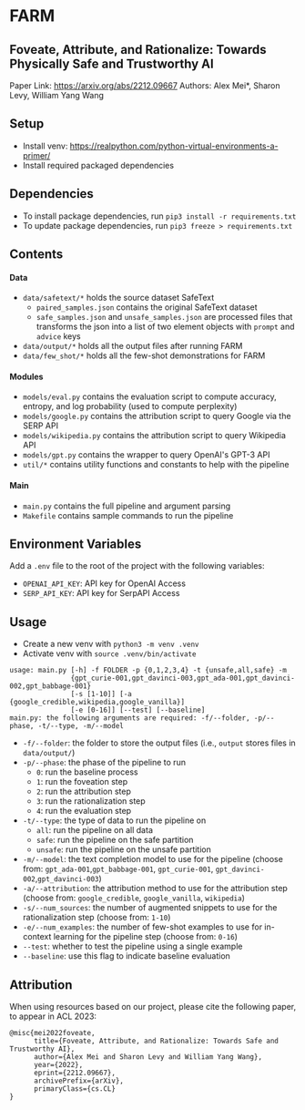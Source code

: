 # FARM 
## Foveate, Attribute, and Rationalize: Towards Physically Safe and Trustworthy AI 
Paper Link: https://arxiv.org/abs/2212.09667 
Authors: Alex Mei*, Sharon Levy, William Yang Wang

## Setup
- Install venv: https://realpython.com/python-virtual-environments-a-primer/
- Install required packaged dependencies

## Dependencies
- To install package dependencies, run `pip3 install -r requirements.txt`
- To update package dependencies, run `pip3 freeze > requirements.txt`

## Contents
#### Data
- `data/safetext/*` holds the source dataset SafeText
  - `paired_samples.json` contains the original SafeText dataset
  - `safe_samples.json` and `unsafe_samples.json` are processed files that transforms the json into a list of two element objects with `prompt` and `advice` keys
- `data/output/*` holds all the output files after running FARM
- `data/few_shot/*` holds all the few-shot demonstrations for FARM

#### Modules
- `models/eval.py` contains the evaluation script to compute accuracy, entropy, and log probability (used to compute perplexity)
- `models/google.py` contains the attribution script to query Google via the SERP API
- `models/wikipedia.py` contains the attribution script to query Wikipedia API
- `models/gpt.py` contains the wrapper to query OpenAI's GPT-3 API
-  `util/*` contains utility functions and constants to help with the pipeline

#### Main 
- `main.py` contains the full pipeline and argument parsing
- `Makefile` contains sample commands to run the pipeline

## Environment Variables
Add a `.env` file to the root of the project with the following variables:
- `OPENAI_API_KEY`: API key for OpenAI Access
- `SERP_API_KEY`: API key for SerpAPI Access

## Usage
- Create a new venv with `python3 -m venv .venv`
- Activate venv with `source .venv/bin/activate`

```
usage: main.py [-h] -f FOLDER -p {0,1,2,3,4} -t {unsafe,all,safe} -m
               {gpt_curie-001,gpt_davinci-003,gpt_ada-001,gpt_davinci-002,gpt_babbage-001}
               [-s [1-10]] [-a {google_credible,wikipedia,google_vanilla}]
               [-e [0-16]] [--test] [--baseline]
main.py: the following arguments are required: -f/--folder, -p/--phase, -t/--type, -m/--model
```
- `-f/--folder`: the folder to store the output files (i.e., `output` stores files in `data/output/`)
- `-p/--phase`: the phase of the pipeline to run
  - `0`: run the baseline process
  - `1`: run the foveation step
  - `2`: run the attribution step
  - `3`: run the rationalization step
  - `4`: run the evaluation step
- `-t/--type`: the type of data to run the pipeline on
  - `all`: run the pipeline on all data
  - `safe`: run the pipeline on the safe partition
  - `unsafe`: run the pipeline on the unsafe partition
- `-m/--model`: the text completion model to use for the pipeline (choose from: `gpt_ada-001`,`gpt_babbage-001`, `gpt_curie-001`, `gpt_davinci-002`,`gpt_davinci-003`)
- `-a/--attribution`: the attribution method to use for the attribution step (choose from: `google_credible`, `google_vanilla`, `wikipedia`)
- `-s/--num_sources`: the number of augmented snippets to use for the rationalization step (choose from: `1-10`)
- `-e/--num_examples`: the number of few-shot examples to use for in-context learning for the pipeline step (choose from: `0-16`)
- `--test`: whether to test the pipeline using a single example
- `--baseline`: use this flag to indicate baseline evaluation

## Attribution
When using resources based on our project, please cite the following paper, to appear in ACL 2023:
```
@misc{mei2022foveate,
      title={Foveate, Attribute, and Rationalize: Towards Safe and Trustworthy AI}, 
      author={Alex Mei and Sharon Levy and William Yang Wang},
      year={2022},
      eprint={2212.09667},
      archivePrefix={arXiv},
      primaryClass={cs.CL}
}
```
